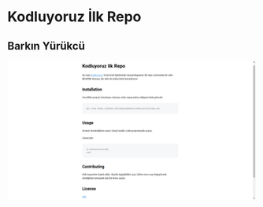 # Kodluyoruz İlk Repo
## Barkın Yürükcü
![](https://raw.githubusercontent.com/Kodluyoruz/taskforce/main/git/odev1/figures/markdown.png)